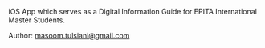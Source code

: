 
iOS App which serves as a Digital Information Guide for EPITA International Master Students.

Author: masoom.tulsiani@gmail.com
